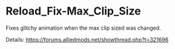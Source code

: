 # Reload_Fix-Max_Clip_Size
Fixes glitchy animation when the max clip sized was changed.

Details: https://forums.alliedmods.net/showthread.php?t=321696

